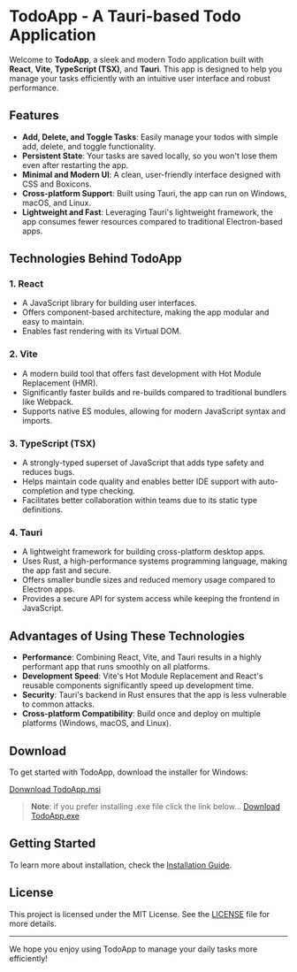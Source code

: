 # TodoApp - A Tauri-based Todo Application

Welcome to **TodoApp**, a sleek and modern Todo application built with **React**, **Vite**, **TypeScript (TSX)**, and **Tauri**. This app is designed to help you manage your tasks efficiently with an intuitive user interface and robust performance.

## Features

- **Add, Delete, and Toggle Tasks**: Easily manage your todos with simple add, delete, and toggle functionality.
- **Persistent State**: Your tasks are saved locally, so you won't lose them even after restarting the app.
- **Minimal and Modern UI**: A clean, user-friendly interface designed with CSS and Boxicons.
- **Cross-platform Support**: Built using Tauri, the app can run on Windows, macOS, and Linux.
- **Lightweight and Fast**: Leveraging Tauri's lightweight framework, the app consumes fewer resources compared to traditional Electron-based apps.

## Technologies Behind TodoApp

### 1. **React**

- A JavaScript library for building user interfaces.
- Offers component-based architecture, making the app modular and easy to maintain.
- Enables fast rendering with its Virtual DOM.

### 2. **Vite**

- A modern build tool that offers fast development with Hot Module Replacement (HMR).
- Significantly faster builds and re-builds compared to traditional bundlers like Webpack.
- Supports native ES modules, allowing for modern JavaScript syntax and imports.

### 3. **TypeScript (TSX)**

- A strongly-typed superset of JavaScript that adds type safety and reduces bugs.
- Helps maintain code quality and enables better IDE support with auto-completion and type checking.
- Facilitates better collaboration within teams due to its static type definitions.

### 4. **Tauri**

- A lightweight framework for building cross-platform desktop apps.
- Uses Rust, a high-performance systems programming language, making the app fast and secure.
- Offers smaller bundle sizes and reduced memory usage compared to Electron apps.
- Provides a secure API for system access while keeping the frontend in JavaScript.

## Advantages of Using These Technologies

- **Performance**: Combining React, Vite, and Tauri results in a highly performant app that runs smoothly on all platforms.
- **Development Speed**: Vite's Hot Module Replacement and React's reusable components significantly speed up development time.
- **Security**: Tauri's backend in Rust ensures that the app is less vulnerable to common attacks.
- **Cross-platform Compatibility**: Build once and deploy on multiple platforms (Windows, macOS, and Linux).

## Download

To get started with TodoApp, download the installer for Windows:

[Donwnload TodoApp.msi](https://drive.google.com/uc?export=download&id=11iMpiTfuMos0UxL2cCXGNrA59cdgJG66)

> **Note**: if you prefer installing .exe file click the link below...
> [Download TodoApp.exe](https://drive.google.com/uc?export=download&id=11h-jlEGU244_ebqibIcWOahIVz5gsxHt)

## Getting Started

To learn more about installation, check the [Installation Guide](INSTALLATION.md).

## License

This project is licensed under the MIT License. See the [LICENSE](LICENSE) file for more details.

---

We hope you enjoy using TodoApp to manage your daily tasks more efficiently!
